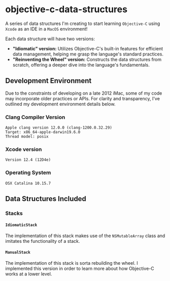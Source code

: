 # objective-c-data-structures
A series of data structures I'm creating to start learning `Objective-C` using `Xcode` as an IDE in a `MacOS` environment!

Each data structure will have two versions:
- **"Idiomatic" version:** Utilizes Objective-C's built-in features for efficient data management, helping me grasp the language's standard practices.
- **"Reinventing the Wheel" version:** Constructs the data structures from scratch, offering a deeper dive into the language's fundamentals.

## Development Environment
Due to the constraints of developing on a late 2012 iMac, some of my code may incorporate older practices or APIs. For clarity and transparency, I've outlined my development environment details below.

### Clang Compiler Version
```
Apple clang version 12.0.0 (clang-1200.0.32.29)
Target: x86_64-apple-darwin19.6.0
Thread model: posix
```

### Xcode version
```
Version 12.4 (12D4e)
```

### Operating System
```
OSX Catalina 10.15.7
```


## Data Structures Included

### Stacks

#### `IdiomaticStack`
The implementation of this stack makes use of the `NSMutableArray` class and imitates the functionality of a stack.

#### `ManualStack`
The implementation of this stack is sorta rebuilding the wheel. I implemented this version in order to learn more about how Objective-C works at a lower level.
